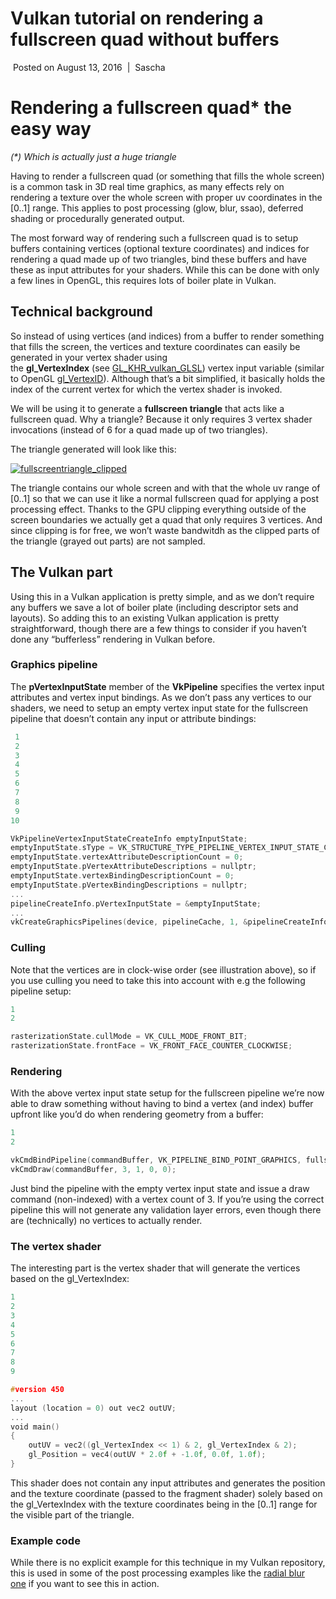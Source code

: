 # Vulkan tutorial on rendering a fullscreen quad without buffers

 Posted on August 13, 2016  |  Sascha

# Rendering a fullscreen quad* the easy way

_(*) Which is actually just a huge triangle_

Having to render a fullscreen quad (or something that fills the whole screen) is a common task in 3D real time graphics, as many effects rely on rendering a texture over the whole screen with proper uv coordinates in the [0..1] range. This applies to post processing (glow, blur, ssao), deferred shading or procedurally generated output.

The most forward way of rendering such a fullscreen quad is to setup buffers containing vertices (optional texture coordinates) and indices for rendering a quad made up of two triangles, bind these buffers and have these as input attributes for your shaders. While this can be done with only a few lines in OpenGL, this requires lots of boiler plate in Vulkan.

## Technical background

So instead of using vertices (and indices) from a buffer to render something that fills the screen, the vertices and texture coordinates can easily be generated in your vertex shader using the **gl_VertexIndex** (see [GL_KHR_vulkan_GLSL](https://www.khronos.org/registry/vulkan/specs/misc/GL_KHR_vulkan_glsl.txt)) vertex input variable (similar to OpenGL [gl_VertexID](https://www.opengl.org/sdk/docs/man/html/gl_VertexID.xhtml)). Although that’s a bit simplified, it basically holds the index of the current vertex for which the vertex shader is invoked.

We will be using it to generate a **fullscreen triangle** that acts like a fullscreen quad. Why a triangle? Because it only requires 3 vertex shader invocations (instead of 6 for a quad made up of two triangles).

The triangle generated will look like this:

[![fullscreentriangle_clipped](https://www.saschawillems.de/images/2016-08-13-vulkan-tip-for-rendering-a-fullscreen-quad-without-buffers/fullscreentriangle_clipped.png)](https://www.saschawillems.de/images/2016-08-13-vulkan-tip-for-rendering-a-fullscreen-quad-without-buffers/fullscreentriangle_clipped.png)

The triangle contains our whole screen and with that the whole uv range of [0..1] so that we can use it like a normal fullscreen quad for applying a post processing effect. Thanks to the GPU clipping everything outside of the screen boundaries we actually get a quad that only requires 3 vertices. And since clipping is for free, we won’t waste bandwitdh as the clipped parts of the triangle (grayed out parts) are not sampled.

## The Vulkan part

Using this in a Vulkan application is pretty simple, and as we don’t require any buffers we save a lot of boiler plate (including descriptor sets and layouts). So adding this to an existing Vulkan application is pretty straightforward, though there are a few things to consider if you haven’t done any “bufferless” rendering in Vulkan before.

### Graphics pipeline

The **pVertexInputState** member of the **VkPipeline** specifies the vertex input attributes and vertex input bindings. As we don’t pass any vertices to our shaders, we need to setup an empty vertex input state for the fullscreen pipeline that doesn’t contain any input or attribute bindings:

```cpp
 1
 2
 3
 4
 5
 6
 7
 8
 9
10
```

```cpp
VkPipelineVertexInputStateCreateInfo emptyInputState;
emptyInputState.sType = VK_STRUCTURE_TYPE_PIPELINE_VERTEX_INPUT_STATE_CREATE_INFO;
emptyInputState.vertexAttributeDescriptionCount = 0;
emptyInputState.pVertexAttributeDescriptions = nullptr;
emptyInputState.vertexBindingDescriptionCount = 0;
emptyInputState.pVertexBindingDescriptions = nullptr;
...
pipelineCreateInfo.pVertexInputState = &emptyInputState;
...
vkCreateGraphicsPipelines(device, pipelineCache, 1, &pipelineCreateInfo;, nullptr, &fullscreenPipeline;));
```

### Culling

Note that the vertices are in clock-wise order (see illustration above), so if you use culling you need to take this into account with e.g the following pipeline setup:

```cpp
1
2
```

```cpp
rasterizationState.cullMode = VK_CULL_MODE_FRONT_BIT;
rasterizationState.frontFace = VK_FRONT_FACE_COUNTER_CLOCKWISE;
```

### Rendering

With the above vertex input state setup for the fullscreen pipeline we’re now able to draw something without having to bind a vertex (and index) buffer upfront like you’d do when rendering geometry from a buffer:

```cpp
1
2
```

```cpp
vkCmdBindPipeline(commandBuffer, VK_PIPELINE_BIND_POINT_GRAPHICS, fullscreenPipeline);
vkCmdDraw(commandBuffer, 3, 1, 0, 0);
```

Just bind the pipeline with the empty vertex input state and issue a draw command (non-indexed) with a vertex count of 3. If you’re using the correct pipeline this will not generate any validation layer errors, even though there are (technically) no vertices to actually render.

### The vertex shader

The interesting part is the vertex shader that will generate the vertices based on the gl_VertexIndex:

```cpp
1
2
3
4
5
6
7
8
9
```

```cpp
#version 450 
...
layout (location = 0) out vec2 outUV;
... 
void main() 
{
    outUV = vec2((gl_VertexIndex << 1) & 2, gl_VertexIndex & 2);
    gl_Position = vec4(outUV * 2.0f + -1.0f, 0.0f, 1.0f);
}
```

This shader does not contain any input attributes and generates the position and the texture coordinate (passed to the fragment shader) solely based on the gl_VertexIndex with the texture coordinates being in the [0..1] range for the visible part of the triangle.

### Example code

While there is no explicit example for this technique in my Vulkan repository, this is used in some of the post processing examples like the [radial blur one](https://github.com/SaschaWillems/Vulkan/tree/master/radialblur) if you want to see this in action.